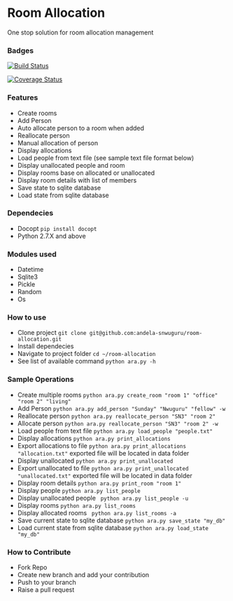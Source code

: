 Room Allocation
===============

One stop solution for room allocation management

### Badges
[![Build Status](https://travis-ci.org/andela-snwuguru/room-allocation.svg?branch=master)](https://travis-ci.org/andela-snwuguru/room-allocation)

<a href='https://coveralls.io/github/andela-snwuguru/room-allocation?branch=master'><img src='https://coveralls.io/repos/github/andela-snwuguru/room-allocation/badge.svg?branch=master' alt='Coverage Status' /></a>

### Features

- Create rooms
- Add Person
- Auto allocate person to a room when added
- Reallocate person
- Manual allocation of person
- Display allocations
- Load people from text file (see sample text file format below)
- Display unallocated people and room
- Display rooms base on allocated or unallocated
- Display room details with list of members
- Save state to sqlite database
- Load state from sqlite database

### Dependecies

- Docopt `` pip install docopt ``
- Python 2.7.X and above

### Modules used

- Datetime
- Sqlite3
- Pickle
- Random
- Os

### How to use

- Clone project `` git clone git@github.com:andela-snwuguru/room-allocation.git ``
- Install dependecies
- Navigate to project folder `` cd ~/room-allocation ``
- See list of available command `` python ara.py -h ``

### Sample Operations

- Create multiple rooms `` python ara.py create_room "room 1" "office" "room 2" "living" ``
- Add Person `` python ara.py add_person "Sunday" "Nwuguru" "fellow" -w ``
- Reallocate person `` python ara.py reallocate_person "SN3" "room 2" ``
- Allocate person `` python ara.py reallocate_person "SN3" "room 2" -w ``
- Load people from text file `` python ara.py load_people "people.txt" ``
- Display allocations `` python ara.py print_allocations ``
- Export allocations to file `` python ara.py print_allocations "allocation.txt" `` exported file will be located in data folder
- Display unallocated `` python ara.py print_unallocated ``
- Export unallocated to file `` python ara.py print_unallocated "unallocated.txt" `` exported file will be located in data folder
- Display room details `` python ara.py print_room "room 1" ``
- Display people `` python ara.py list_people ``
- Display unallocated people `` python ara.py list_people -u``
- Display rooms `` python ara.py list_rooms ``
- Display allocated rooms `` python ara.py list_rooms -a``
- Save current state to sqlite database `` python ara.py save_state "my_db" ``
- Load current state from sqlite database `` python ara.py load_state "my_db" ``

### How to Contribute

- Fork Repo
- Create new branch and add your contribution
- Push to your branch
- Raise a pull request
